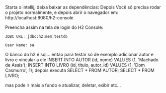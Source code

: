 Starta o intellij, deixa baixar as dependências:
Depois Você só precisa rodar o projeto normalmente, e depois abrir o navegador em:
http://localhost:8080/h2-console

Preencha assim na tela de login do H2 Console:

    JDBC URL: jdbc:h2:mem:testdb

    User Name: sa
O banco do h2 é sql... então para testar só de exemplo adicionar autor e livro e vincular a ele
INSERT INTO AUTOR (id, nome) VALUES (1, 'Machado de Assis');
INSERT INTO LIVRO (id, titulo, autor_id) VALUES (1, 'Dom Casmurro', 1);
depois executa SELECT * FROM AUTOR;
SELECT * FROM LIVRO;

mas pode ir mais a fundo e atualizar, deletar, exibir etc...
